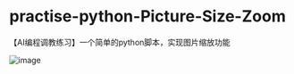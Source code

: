 # practise-python-Picture-Size-Zoom
【AI编程调教练习】一个简单的python脚本，实现图片缩放功能

![image](https://user-images.githubusercontent.com/85326066/229014999-ef0341ca-2454-4dd4-8270-4d619c0c4cd5.png)
